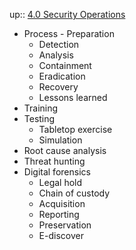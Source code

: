 up:: [4.0 Security Operations](4.0%20Security%20Operations.md)

- Process - Preparation
	- Detection
	- Analysis
	- Containment
	- Eradication
	- Recovery
	- Lessons learned
- Training
- Testing
	- Tabletop exercise
	- Simulation
- Root cause analysis
- Threat hunting
- Digital forensics
	- Legal hold
	- Chain of custody
	- Acquisition
	- Reporting
	- Preservation
	- E-discover
